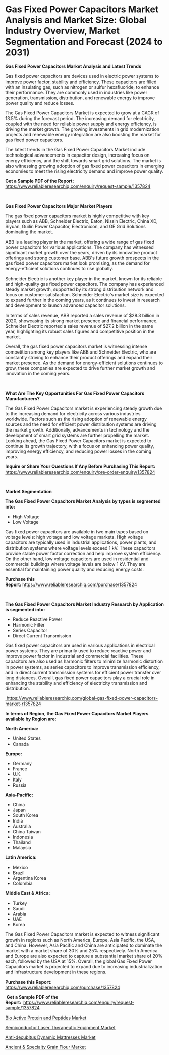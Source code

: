 <p><h1>Gas Fixed Power Capacitors Market Analysis and Market Size: Global Industry Overview, Market Segmentation and Forecast (2024 to 2031)</h1></p><p><strong>Gas Fixed Power Capacitors Market Analysis and Latest Trends</strong></p>
<p><p>Gas fixed power capacitors are devices used in electric power systems to improve power factor, stability and efficiency. These capacitors are filled with an insulating gas, such as nitrogen or sulfur hexafluoride, to enhance their performance. They are commonly used in industries like power generation, transmission, distribution, and renewable energy to improve power quality and reduce losses.</p><p>The Gas Fixed Power Capacitors Market is expected to grow at a CAGR of 13.5% during the forecast period. The increasing demand for electricity, coupled with the need for reliable power supply and energy efficiency, is driving the market growth. The growing investments in grid modernization projects and renewable energy integration are also boosting the market for gas fixed power capacitors.</p><p>The latest trends in the Gas Fixed Power Capacitors Market include technological advancements in capacitor design, increasing focus on energy efficiency, and the shift towards smart grid solutions. The market is also witnessing growing adoption of gas fixed power capacitors in emerging economies to meet the rising electricity demand and improve power quality.</p></p>
<p><strong>Get a Sample PDF of the Report:&nbsp;</strong> <a href="https://www.reliableresearchiq.com/enquiry/request-sample/1357824">https://www.reliableresearchiq.com/enquiry/request-sample/1357824</a></p>
<p>&nbsp;</p>
<p><strong>Gas Fixed Power Capacitors Major Market Players</strong></p>
<p><p>The gas fixed power capacitors market is highly competitive with key players such as ABB, Schneider Electric, Eaton, Nissin Electric, China XD, Siyuan, Guilin Power Capacitor, Electronicon, and GE Grid Solutions dominating the market. </p><p>ABB is a leading player in the market, offering a wide range of gas fixed power capacitors for various applications. The company has witnessed significant market growth over the years, driven by its innovative product offerings and strong customer base. ABB's future growth prospects in the gas fixed power capacitors market look promising, as the demand for energy-efficient solutions continues to rise globally.</p><p>Schneider Electric is another key player in the market, known for its reliable and high-quality gas fixed power capacitors. The company has experienced steady market growth, supported by its strong distribution network and focus on customer satisfaction. Schneider Electric's market size is expected to expand further in the coming years, as it continues to invest in research and development to launch advanced capacitor solutions.</p><p>In terms of sales revenue, ABB reported a sales revenue of $28.3 billion in 2020, showcasing its strong market presence and financial performance. Schneider Electric reported a sales revenue of $27.2 billion in the same year, highlighting its robust sales figures and competitive position in the market.</p><p>Overall, the gas fixed power capacitors market is witnessing intense competition among key players like ABB and Schneider Electric, who are constantly striving to enhance their product offerings and expand their market presence. As the demand for energy-efficient solutions continues to grow, these companies are expected to drive further market growth and innovation in the coming years.</p></p>
<p>&nbsp;</p>
<p><strong>What Are The Key Opportunities For Gas Fixed Power Capacitors Manufacturers?</strong></p>
<p><p>The Gas Fixed Power Capacitors market is experiencing steady growth due to the increasing demand for electricity across various industries worldwide. Factors such as the rising adoption of renewable energy sources and the need for efficient power distribution systems are driving the market growth. Additionally, advancements in technology and the development of smart grid systems are further propelling the market. Looking ahead, the Gas Fixed Power Capacitors market is expected to continue its growth trajectory, with a focus on enhancing power quality, improving energy efficiency, and reducing power losses in the coming years.</p></p>
<p><strong>Inquire or Share Your Questions If Any Before Purchasing This Report:</strong> <a href="https://www.reliableresearchiq.com/enquiry/pre-order-enquiry/1357824">https://www.reliableresearchiq.com/enquiry/pre-order-enquiry/1357824</a></p>
<p>&nbsp;</p>
<p><strong>Market Segmentation</strong></p>
<p><strong>The Gas Fixed Power Capacitors Market Analysis by types is segmented into:</strong></p>
<p><ul><li>High Voltage</li><li>Low Voltage</li></ul></p>
<p><p>Gas fixed power capacitors are available in two main types based on voltage levels: high voltage and low voltage markets. High voltage capacitors are typically used in industrial applications, power plants, and distribution systems where voltage levels exceed 1 kV. These capacitors provide stable power factor correction and help improve system efficiency. On the other hand, low voltage capacitors are used in residential and commercial buildings where voltage levels are below 1 kV. They are essential for maintaining power quality and reducing energy costs.</p></p>
<p><strong>Purchase this Report:&nbsp;</strong><a href="https://www.reliableresearchiq.com/purchase/1357824">https://www.reliableresearchiq.com/purchase/1357824</a></p>
<p>&nbsp;</p>
<p><strong>The Gas Fixed Power Capacitors Market Industry Research by Application is segmented into:</strong></p>
<p><ul><li>Reduce Reactive Power</li><li>Harmonic Filter</li><li>Series Capacitor</li><li>Direct Current Transmission</li></ul></p>
<p><p>Gas fixed power capacitors are used in various applications in electrical power systems. They are primarily used to reduce reactive power and improve power factor in industrial and commercial facilities. These capacitors are also used as harmonic filters to minimize harmonic distortion in power systems, as series capacitors to improve transmission efficiency, and in direct current transmission systems for efficient power transfer over long distances. Overall, gas fixed power capacitors play a crucial role in enhancing the stability and efficiency of electricity transmission and distribution.</p></p>
<p><a href="https://www.reliableresearchiq.com/global-gas-fixed-power-capacitors-market-r1357824">&nbsp;https://www.reliableresearchiq.com/global-gas-fixed-power-capacitors-market-r1357824</a></p>
<p><strong>In terms of Region, the Gas Fixed Power Capacitors Market Players available by Region are:</strong></p>
<p>
    <p> <strong> North America: </strong>
        <ul>
            <li>United States</li>
            <li>Canada</li>
        </ul>
        </p> 
    <p> <strong> Europe: </strong>
        <ul>
            <li>Germany</li>
            <li>France</li>
            <li>U.K.</li>
            <li>Italy</li>
            <li>Russia</li>
        </ul>
        </p> 
    <p> <strong> Asia-Pacific: </strong>
        <ul>
            <li>China</li>
            <li>Japan</li>
            <li>South Korea</li>
            <li>India</li>
            <li>Australia</li>
            <li>China Taiwan</li>
            <li>Indonesia</li>
            <li>Thailand</li>
            <li>Malaysia</li>
        </ul>
        </p> 
    <p> <strong> Latin America: </strong>
        <ul>
            <li>Mexico</li>
            <li>Brazil</li>
            <li>Argentina Korea</li>
            <li>Colombia</li>
        </ul>
        </p> 
    <p> <strong> Middle East & Africa: </strong>
        <ul>
            <li>Turkey</li>
            <li>Saudi</li>
            <li>Arabia</li>
            <li>UAE</li>
            <li>Korea</li>
        </ul>
    </p>
    </p>
<p><p>The Gas Fixed Power Capacitors market is expected to witness significant growth in regions such as North America, Europe, Asia Pacific, the USA, and China. However, Asia Pacific and China are anticipated to dominate the market with a market share of 30% and 25% respectively. North America and Europe are also expected to capture a substantial market share of 20% each, followed by the USA at 15%. Overall, the global Gas Fixed Power Capacitors market is projected to expand due to increasing industrialization and infrastructure development in these regions.</p></p>
<p><strong>Purchase this Report: </strong><a href="https://www.reliableresearchiq.com/purchase/1357824">https://www.reliableresearchiq.com/purchase/1357824</a></p>
<p>&nbsp;<strong>Get a Sample PDF of the Report:&nbsp;&nbsp;</strong><a href="https://www.reliableresearchiq.com/enquiry/request-sample/1357824">https://www.reliableresearchiq.com/enquiry/request-sample/1357824</a></p>
<p><strong></strong></p>
<p><p><a href="https://github.com/polesdua1/Market-Research-Report-List-1/blob/main/bio-active-protein-and-peptides-market.md">Bio Active Protein and Peptides Market</a></p><p><a href="https://medium.com/@joanne.harris67856/semiconductor-laser-therapeutic-equipment-market-share-size-trends-industry-analysis-report-by-7af738a7efce">Semiconductor Laser Therapeutic Equipment Market</a></p><p><a href="https://medium.com/@colin.dunca43545/anti-decubitus-dynamic-mattresses-market-trends-a-detailed-study-of-its-market-segmentation-and-62f1c8aa284e">Anti-decubitus Dynamic Mattresses Market</a></p><p><a href="https://github.com/GaryrankliznmwoXff/Market-Research-Report-List-1/blob/main/ancient-specialty-grain-flour-market.md">Ancient & Specialty Grain Flour Market</a></p></p>